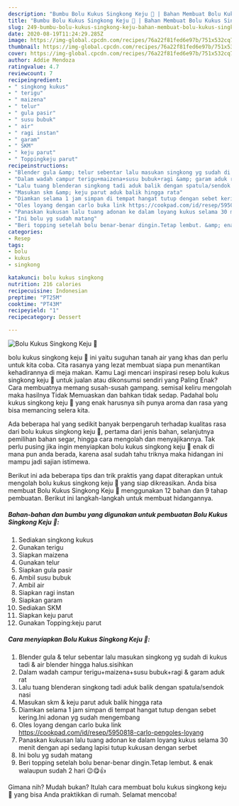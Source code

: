 ```yaml
---
description: "Bumbu Bolu Kukus Singkong Keju 🍰 | Bahan Membuat Bolu Kukus Singkong Keju 🍰 Yang Lezat Sekali"
title: "Bumbu Bolu Kukus Singkong Keju 🍰 | Bahan Membuat Bolu Kukus Singkong Keju 🍰 Yang Lezat Sekali"
slug: 249-bumbu-bolu-kukus-singkong-keju-bahan-membuat-bolu-kukus-singkong-keju-yang-lezat-sekali
date: 2020-08-19T11:24:29.285Z
image: https://img-global.cpcdn.com/recipes/76a22f81fed6e97b/751x532cq70/bolu-kukus-singkong-keju-🍰-foto-resep-utama.jpg
thumbnail: https://img-global.cpcdn.com/recipes/76a22f81fed6e97b/751x532cq70/bolu-kukus-singkong-keju-🍰-foto-resep-utama.jpg
cover: https://img-global.cpcdn.com/recipes/76a22f81fed6e97b/751x532cq70/bolu-kukus-singkong-keju-🍰-foto-resep-utama.jpg
author: Addie Mendoza
ratingvalue: 4.7
reviewcount: 7
recipeingredient:
- " singkong kukus"
- " terigu"
- " maizena"
- " telur"
- " gula pasir"
- " susu bubuk"
- " air"
- " ragi instan"
- " garam"
- " SKM"
- " keju parut"
- " Toppingkeju parut"
recipeinstructions:
- "Blender gula &amp; telur sebentar lalu masukan singkong yg sudah di kukus tadi &amp; air blender hingga halus.sisihkan"
- "Dalam wadah campur terigu+maizena+susu bubuk+ragi &amp; garam aduk rat"
- "Lalu tuang blenderan singkong tadi aduk balik dengan spatula/sendok nasi"
- "Masukan skm &amp; keju parut aduk balik hingga rata"
- "Diamkan selama 1 jam simpan di tempat hangat tutup dengan sebet kering.Ini adonan yg sudah mengembang"
- "Oles loyang dengan carlo buka link https://cookpad.com/id/resep/5950818-carlo-pengoles-loyang"
- "Panaskan kukusan lalu tuang adonan ke dalam loyang kukus selama 30 menit dengan api sedang lapisi tutup kukusan dengan serbet"
- "Ini bolu yg sudah matang"
- "Beri topping setelah bolu benar-benar dingin.Tetap lembut. &amp; enak walaupun sudah 2 hari 😉😋👍"
categories:
- Resep
tags:
- bolu
- kukus
- singkong

katakunci: bolu kukus singkong 
nutrition: 216 calories
recipecuisine: Indonesian
preptime: "PT25M"
cooktime: "PT43M"
recipeyield: "1"
recipecategory: Dessert

---
```



![Bolu Kukus Singkong Keju 🍰](https://img-global.cpcdn.com/recipes/76a22f81fed6e97b/751x532cq70/bolu-kukus-singkong-keju-🍰-foto-resep-utama.jpg)


bolu kukus singkong keju 🍰 ini yaitu suguhan tanah air yang khas dan perlu untuk kita coba. Cita rasanya yang lezat membuat siapa pun menantikan kehadirannya di meja makan.
Kamu Lagi mencari inspirasi resep bolu kukus singkong keju 🍰 untuk jualan atau dikonsumsi sendiri yang Paling Enak? Cara membuatnya memang susah-susah gampang. semisal keliru mengolah maka hasilnya Tidak Memuaskan dan bahkan tidak sedap. Padahal bolu kukus singkong keju 🍰 yang enak harusnya sih punya aroma dan rasa yang bisa memancing selera kita.

Ada beberapa hal yang sedikit banyak berpengaruh terhadap kualitas rasa dari bolu kukus singkong keju 🍰, pertama dari jenis bahan, selanjutnya pemilihan bahan segar, hingga cara mengolah dan menyajikannya. Tak perlu pusing jika ingin menyiapkan bolu kukus singkong keju 🍰 enak di mana pun anda berada, karena asal sudah tahu triknya maka hidangan ini mampu jadi sajian istimewa.




Berikut ini ada beberapa tips dan trik praktis yang dapat diterapkan untuk mengolah bolu kukus singkong keju 🍰 yang siap dikreasikan. Anda bisa membuat Bolu Kukus Singkong Keju 🍰 menggunakan 12 bahan dan 9 tahap pembuatan. Berikut ini langkah-langkah untuk membuat hidangannya.

<!--inarticleads1-->

##### Bahan-bahan dan bumbu yang digunakan untuk pembuatan Bolu Kukus Singkong Keju 🍰:

1. Sediakan  singkong kukus
1. Gunakan  terigu
1. Siapkan  maizena
1. Gunakan  telur
1. Siapkan  gula pasir
1. Ambil  susu bubuk
1. Ambil  air
1. Siapkan  ragi instan
1. Siapkan  garam
1. Sediakan  SKM
1. Siapkan  keju parut
1. Gunakan  Topping:keju parut




<!--inarticleads2-->

##### Cara menyiapkan Bolu Kukus Singkong Keju 🍰:

1. Blender gula &amp; telur sebentar lalu masukan singkong yg sudah di kukus tadi &amp; air blender hingga halus.sisihkan
1. Dalam wadah campur terigu+maizena+susu bubuk+ragi &amp; garam aduk rat
1. Lalu tuang blenderan singkong tadi aduk balik dengan spatula/sendok nasi
1. Masukan skm &amp; keju parut aduk balik hingga rata
1. Diamkan selama 1 jam simpan di tempat hangat tutup dengan sebet kering.Ini adonan yg sudah mengembang
1. Oles loyang dengan carlo buka link https://cookpad.com/id/resep/5950818-carlo-pengoles-loyang
1. Panaskan kukusan lalu tuang adonan ke dalam loyang kukus selama 30 menit dengan api sedang lapisi tutup kukusan dengan serbet
1. Ini bolu yg sudah matang
1. Beri topping setelah bolu benar-benar dingin.Tetap lembut. &amp; enak walaupun sudah 2 hari 😉😋👍




Gimana nih? Mudah bukan? Itulah cara membuat bolu kukus singkong keju 🍰 yang bisa Anda praktikkan di rumah. Selamat mencoba!
